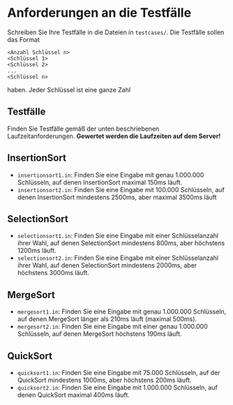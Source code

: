 # Anforderungen an die Testfälle

Schreiben Sie Ihre Testfälle in die Dateien in ```testcases/```. Die Testfälle
sollen das Format
```
<Anzahl Schlüssel n>
<Schlüssel 1>
<Schlüssel 2>
...
<Schlüssel n>
```
haben. Jeder Schlüssel ist eine ganze Zahl

## Testfälle

Finden Sie Testfälle gemäß der unten beschriebenen Laufzeitanforderungen.
**Gewertet werden die Laufzeiten auf dem Server!**

## InsertionSort

- ```insertionsort1.in```: Finden Sie eine Eingabe mit genau 1.000.000 Schlüsseln, auf denen InsertionSort maximal 150ms läuft.
- ```insertionsort2.in```: Finden Sie eine Eingabe mit 100.000 Schlüsseln, auf denen InsertionSort mindestens 2500ms, aber maximal 3500ms läuft

## SelectionSort

- ```selectionsort1.in```: Finden Sie eine Eingabe mit einer Schlüsselanzahl ihrer Wahl, auf denen SelectionSort
mindestens 800ms, aber höchstens 1200ms läuft.
- ```selectionsort2.in```: Finden Sie eine Eingabe mit einer Schlüsselanzahl ihrer Wahl, auf denen SelectionSort
mindestens 2000ms, aber höchstens 3000ms läuft.

## MergeSort

- ```mergesort1.in```: Finden Sie eine Eingabe mit genau 1.000.000 Schlüsseln, auf denen MergeSort länger als 210ms läuft (maximal 500ms).
- ```mergesort2.in```: Finden Sie eine Eingabe mit einer genau 1.000.000 Schlüsseln, auf denen MergeSort höchstens 190ms läuft.

## QuickSort
- ```quicksort1.in```: Finden Sie eine Eingabe mit 75.000 Schlüsseln, auf der QuickSort mindestens 1000ms, aber höchstens 200ms läuft.
- ```quicksort2.in```: Finden Sie eine Eingabe mit 1.000.000 Schlüsseln, auf denen QuickSort maximal 400ms läuft.



